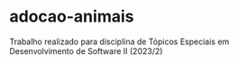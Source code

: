 # adocao-animais
Trabalho realizado para disciplina de Tópicos Especiais em Desenvolvimento de Software II (2023/2)
